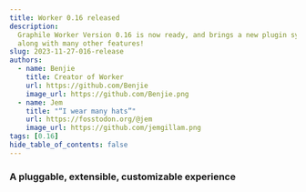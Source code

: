 ```yaml
---
title: Worker 0.16 released
description:
  Graphile Worker Version 0.16 is now ready, and brings a new plugin system
  along with many other features!
slug: 2023-11-27-016-release
authors:
  - name: Benjie
    title: Creator of Worker
    url: https://github.com/Benjie
    image_url: https://github.com/Benjie.png
  - name: Jem
    title: "“I wear many hats”"
    url: https://fosstodon.org/@jem
    image_url: https://github.com/jemgillam.png
tags: [0.16]
hide_table_of_contents: false
---
```


### A pluggable, extensible, customizable experience

